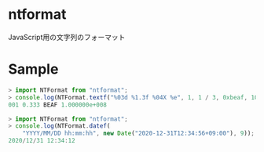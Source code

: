 # ntformat
JavaScript用の文字列のフォーマット

# Sample

```javascript
> import NTFormat from "ntformat";
> console.log(NTFormat.textf("%03d %1.3f %04X %e", 1, 1 / 3, 0xbeaf, 100000000));
001 0.333 BEAF 1.000000e+008
```

```javascript
> import NTFormat from "ntformat";
> console.log(NTFormat.datef(
    "YYYY/MM/DD hh:mm:hh", new Date("2020-12-31T12:34:56+09:00"), 9));
2020/12/31 12:34:12           
```
